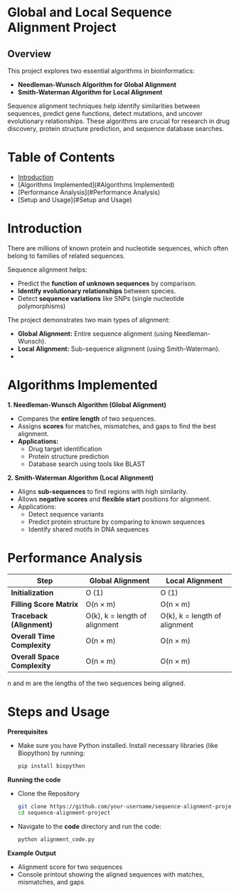 
# Global and Local Sequence Alignment Project
## Overview
This project explores two essential algorithms in bioinformatics:

 - **Needleman-Wunsch Algorithm for Global Alignment**
 - **Smith-Waterman Algorithm for Local Alignment**

Sequence alignment techniques help identify similarities between sequences, predict gene functions, detect mutations, and uncover evolutionary relationships. These algorithms are crucial for research in drug discovery, protein structure prediction, and sequence database searches.

# Table of Contents
- [Introduction](#Introduction)
- [Algorithms Implemented](#Algorithms Implemented)
- [Performance Analysis](#Performance Analysis)
- [Setup and Usage](#Setup and Usage)

# Introduction
There are millions of known protein and nucleotide sequences, which often belong to families of related sequences.

Sequence alignment helps:
 - Predict the **function of unknown sequences** by comparison.
 - **Identify evolutionary relationships** between species.
 - Detect **sequence variations** like SNPs (single nucleotide polymorphisms)

The project demonstrates two main types of alignment:
- **Global Alignment:** Entire sequence alignment (using Needleman-Wunsch).
- **Local Alignment:** Sub-sequence alignment (using Smith-Waterman).
- 
# Algorithms Implemented
**1. Needleman-Wunsch Algorithm (Global Alignment)**

- Compares the **entire length** of two sequences.
- Assigns **scores** for matches, mismatches, and gaps to find the best alignment.
- **Applications:**
  - Drug target identification
  - Protein structure prediction
  - Database search using tools like BLAST

**2. Smith-Waterman Algorithm (Local Alignment)**

- Aligns **sub-sequences** to find regions with high similarity.
- Allows **negative scores** and **flexible start** positions for alignment.
- Applications:
  - Detect sequence variants
  - Predict protein structure by comparing to known sequences
  - Identify shared motifs in DNA sequences


# Performance Analysis
| Step                    | Global Alignment            | Local Alignment     |
|-------------------------|----------------------|---------------------|
| **Initialization**          | O (1)                | O (1)               |
| **Filling Score Matrix**    | O(n × m)             | O(n × m)            |
| **Traceback (Alignment)**   | O(k), k = length of alignment| O(k), k = length of alignment           |
| **Overall Time Complexity** | O(n × m)             | O(n × m)            |
| **Overall Space Complexity**| O(n × m)             | O(n × m)            |

n and m are the lengths of the two sequences being aligned.

# Steps and Usage
**Prerequisites**
 - Make sure you have Python installed. Install necessary libraries (like Biopython) by running:
      ```bash
      pip install biopython
**Running the code**
- Clone the Repository
  ```bash
  git clone https://github.com/your-username/sequence-alignment-project.git
  cd sequence-alignment-project
- Navigate to the **code** directory and run the code:
  ```bash
  python alignment_code.py
 **Example Output**
 - Alignment score for two sequences
- Console printout showing the aligned sequences with matches, mismatches, and gaps
  



